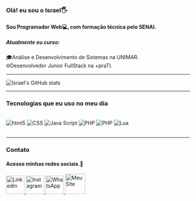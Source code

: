 
### Olá! eu sou o Israel🖐️

<h4>Sou Programador Web💻, com formação técnica pelo SENAI. </h4>

<h5>Atualmente eu curso:</h5> 

🎓Análise e Desenvolvimento de Sistemas na UNIMAR.<br>
🌐Desenvolvedor Junior FullStack na +praTI.<br>



----

![Israel's GitHub stats](https://github-readme-stats.vercel.app/api?username=IsraelDev560&show_icons=true&theme=dracula)

----

### Tecnologias que eu uso no meu dia 

<div style="display: inline_block"><br/>
  <img align ="center" alt="html5" src="https://img.shields.io/badge/HTML5-E34F26?style=for-the-badge&logo=html5&logoColor=white">

  <img align ="center" alt="CSS" src="https://img.shields.io/badge/CSS3-1572B6?style=for-the-badge&logo=css3&logoColor=white">

  <img align ="center" alt="Java Script" src="https://img.shields.io/badge/JavaScript-F7DF1E?style=for-the-badge&logo=javascript&logoColor=black">

  <img align ="center" alt="PHP" src="https://img.shields.io/badge/PHP-777BB4?style=for-the-badge&logo=php&logoColor=white">

  <img align ="center" alt="PHP" src="https://img.shields.io/badge/MySQL-00000F?style=for-the-badge&logo=mysql&logoColor=white">

  <img align ="center" alt="Lua" src="https://img.shields.io/badge/Lua-2C2D72?style=for-the-badge&logo=lua&logoColor=white">

</div><br/>

----

### Contato

#### Acesse minhas redes sociais.🫡

<div style="display: inline_block">

<a href="https://www.linkedin.com/in/israelsantoss/">
  <img src="https://cdn.jsdelivr.net/gh/devicons/devicon@latest/icons/linkedin/linkedin-original.svg" height="50" width="50" alt="Linkedin" title="Linkedin">
</a>
<a href="https://www.instagram.com/is.codess/">
 <img src="https://upload.wikimedia.org/wikipedia/commons/thumb/9/95/Instagram_logo_2022.svg/1200px-Instagram_logo_2022.svg.png" width="50" height="50" alt="Instagram" title="Instagram">
</a>
<a href="https://wa.me/5575991715274?text=Eu%20quero%20fazer%20um%20pedido">
  <img src="https://cdn.iconscout.com/icon/premium/png-256-thumb/whatsapp-2752026-2284843.png?f=webp" width="50" height="50"  alt="WhatsApp" title="WhatsApp">
</a>
<a href="https://iscode.vercel.app/">
  <img width="55" height="55" title="Meu Site" src="https://uploaddeimagens.com.br/images/004/769/682/original/logo.png?1712952703">
</a>
</div>

